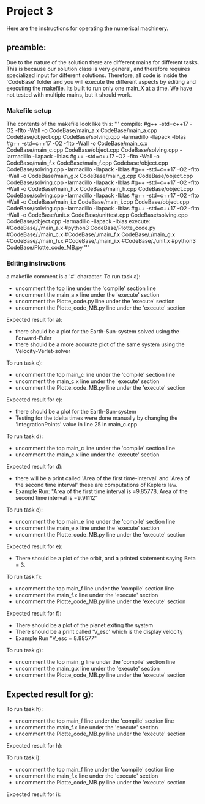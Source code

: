 # Project 3

Here are the instructions for operating the numerical machinery.

## preamble: 
Due to the nature of the solution there are different mains for different tasks. This is because our solution class is very general, and therefore requires specialized input for different solutions. Therefore, all code is inside the 'CodeBase' folder and you will execute the different aspects by editing and executing the makefile. Its built to run only one main_X at a time. We have not tested with multiple mains, but it should work.

### Makefile setup
The contents of the makefile look like this:
'''
compile:
  #g++ -std=c++17 -O2 -flto -Wall -o CodeBase/main_a.x CodeBase/main_a.cpp CodeBase/object.cpp CodeBase/solving.cpp  -larmadillo -llapack -lblas
	#g++ -std=c++17 -O2 -flto -Wall -o CodeBase/main_c.x CodeBase/main_c.cpp CodeBase/object.cpp CodeBase/solving.cpp  -larmadillo -llapack -lblas
	#g++ -std=c++17 -O2 -flto -Wall -o CodeBase/main_f.x CodeBase/main_f.cpp Codebase/object.cpp CodeBase/solving.cpp  -larmadillo -llapack -lblas
	#g++ -std=c++17 -O2 -flto -Wall -o CodeBase/main_g.x CodeBase/main_g.cpp CodeBase/object.cpp CodeBase/solving.cpp  -larmadillo -llapack -lblas
	#g++ -std=c++17 -O2 -flto -Wall -o CodeBase/main_h.x CodeBase/main_h.cpp CodeBase/object.cpp CodeBase/solving.cpp  -larmadillo -llapack -lblas
	#g++ -std=c++17 -O2 -flto -Wall -o CodeBase/main_i.x CodeBase/main_i.cpp CodeBase/object.cpp CodeBase/solving.cpp  -larmadillo -llapack -lblas
	#g++ -std=c++17 -O2 -flto -Wall -o CodeBase/unit.x CodeBase/unittest.cpp CodeBase/solving.cpp CodeBase/object.cpp -larmadillo -llapack -lblas
execute:
	#CodeBase/./main_a.x
	#python3 CodeBase/Plotte_code.py
	#CodeBase/./main_c.x
	#CodeBase/./main_f.x
	CodeBase/./main_g.x
	#CodeBase/./main_h.x
	#CodeBase/./main_i.x
	#CodeBase/./unit.x
	#python3 CodeBase/Plotte_code_MB.py
'''
### Editing instructions
a makefile comment is a '#' character.
To run task a):
  - uncomment the top line under the 'compile' section line
  - uncomment the main_a.x line under the 'execute' section
  - uncomment the Plotte_code.py line under the 'execute' section
  - uncomment the Plotte_code_MB.py line under the 'execute' section
 
 Expected result for a):
 - there should be a plot for the Earth-Sun-system solved using the Forward-Euler
 - there should be a more accurate plot of the same system using the Velocity-Verlet-solver
  
To run task c):
  - uncomment the top main_c line under the 'compile' section line
  - uncomment the main_c.x line under the 'execute' section
  - uncomment the Plotte_code_MB.py line under the 'execute' section
 
  Expected result for c):
 - there should be a plot for the Earth-Sun-system 
 - Testing for the tdelta times were done manually by changing the 'IntegrationPoints' value in line 25 in main_c.cpp

To run task d):
  - uncomment the top main_c line under the 'compile' section line
  - uncomment the main_c.x line under the 'execute' section

Expected result for d):
- there will be a print called 'Area of the first time-interval' and 'Area of the second time interval' these are computations of Keplers law.
- Example Run: "Area of the first time interval is =9.85778, Area of the second time interval is =9.91112"

To run task e):
  - uncomment the top main_e line under the 'compile' section line
  - uncomment the main_e.x line under the 'execute' section
  - uncomment the Plotte_code_MB.py line under the 'execute' section

Expected result for e):
  - There should be a plot of the orbit, and a printed statement saying Beta = 3.

To run task f):
  - uncomment the top main_f line under the 'compile' section line
  - uncomment the main_f.x line under the 'execute' section
  - uncomment the Plotte_code_MB.py line under the 'execute' section

Expected result for f):
- There should be a plot of the planet exiting the system
- There should be a print called 'V_esc' which is the display velocity  
- Example Run "V_esc = 8.88577"

To run task g):
  - uncomment the top main_g line under the 'compile' section line
  - uncomment the main_g.x line under the 'execute' section
  - uncomment the Plotte_code_MB.py line under the 'execute' section

Expected result for g):
  - 

To run task h):
  - uncomment the top main_f line under the 'compile' section line
  - uncomment the main_f.x line under the 'execute' section
  - uncomment the Plotte_code_MB.py line under the 'execute' section

Expected result for h):

To run task i):
  - uncomment the top main_f line under the 'compile' section line
  - uncomment the main_f.x line under the 'execute' section
  - uncomment the Plotte_code_MB.py line under the 'execute' section

Expected result for i):
